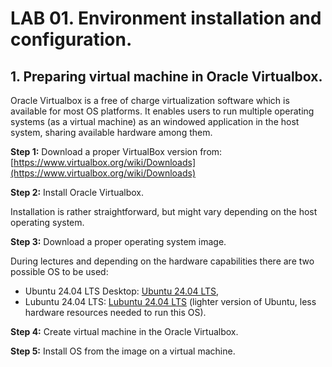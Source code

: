 # LAB 01. Environment installation and configuration.


## 1. Preparing virtual machine in Oracle Virtualbox.

Oracle Virtualbox is a free of charge virtualization software which is available for most OS platforms. It enables users to run multiple operating systems (as a virtual machine) as an windowed application in the host system, sharing available hardware among them.

**Step 1:** Download a proper VirtualBox version from: [https://www.virtualbox.org/wiki/Downloads](https://www.virtualbox.org/wiki/Downloads)

**Step 2:** Install Oracle Virtualbox.

Installation is rather straightforward, but might vary depending on the host operating system.

**Step 3:** Download a proper operating system image.

During lectures and depending on the hardware capabilities there are two possible OS to be used:

* Ubuntu 24.04 LTS Desktop: [Ubuntu 24.04 LTS](https://ubuntu.com/download/desktop/thank-you?version=24.04.1&architecture=amd64&lts=true),
* Lubuntu 24.04 LTS: [Lubuntu 24.04 LTS](https://lubuntu.me/downloads/) (lighter version of Ubuntu, less hardware resources needed to run this OS).

**Step 4:** Create virtual machine in the Oracle Virtualbox.



**Step 5:** Install OS from the image on a virtual machine.

